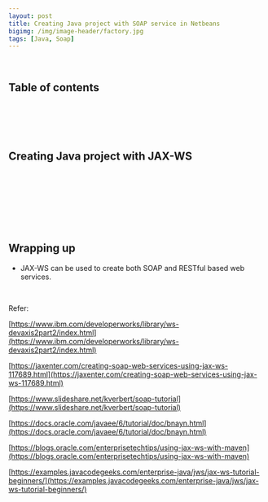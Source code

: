 ```yaml
---
layout: post
title: Creating Java project with SOAP service in Netbeans
bigimg: /img/image-header/factory.jpg
tags: [Java, Soap]
---
```




<br>

## Table of contents





<br>

## 






<br>

## Creating Java project with JAX-WS





<br>

## 





<br>

## 






<br>

## Wrapping up
- JAX-WS can be used to create both SOAP and RESTful based web services.



<br>

Refer:

[https://www.ibm.com/developerworks/library/ws-devaxis2part2/index.html](https://www.ibm.com/developerworks/library/ws-devaxis2part2/index.html)

[https://jaxenter.com/creating-soap-web-services-using-jax-ws-117689.html](https://jaxenter.com/creating-soap-web-services-using-jax-ws-117689.html)

[https://www.slideshare.net/kverbert/soap-tutorial](https://www.slideshare.net/kverbert/soap-tutorial)

[https://docs.oracle.com/javaee/6/tutorial/doc/bnayn.html](https://docs.oracle.com/javaee/6/tutorial/doc/bnayn.html)

[https://blogs.oracle.com/enterprisetechtips/using-jax-ws-with-maven](https://blogs.oracle.com/enterprisetechtips/using-jax-ws-with-maven)

[https://examples.javacodegeeks.com/enterprise-java/jws/jax-ws-tutorial-beginners/](https://examples.javacodegeeks.com/enterprise-java/jws/jax-ws-tutorial-beginners/)